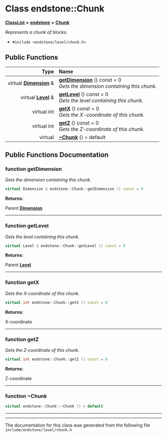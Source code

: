 

# Class endstone::Chunk



[**ClassList**](annotated.md) **>** [**endstone**](namespaceendstone.md) **>** [**Chunk**](classendstone_1_1Chunk.md)



_Represents a chunk of blocks._ 

* `#include <endstone/level/chunk.h>`





































## Public Functions

| Type | Name |
| ---: | :--- |
| virtual [**Dimension**](classendstone_1_1Dimension.md) & | [**getDimension**](#function-getdimension) () const = 0<br>_Gets the dimension containing this chunk._  |
| virtual [**Level**](classendstone_1_1Level.md) & | [**getLevel**](#function-getlevel) () const = 0<br>_Gets the level containing this chunk._  |
| virtual int | [**getX**](#function-getx) () const = 0<br>_Gets the X-coordinate of this chunk._  |
| virtual int | [**getZ**](#function-getz) () const = 0<br>_Gets the Z-coordinate of this chunk._  |
| virtual  | [**~Chunk**](#function-chunk) () = default<br> |




























## Public Functions Documentation




### function getDimension 

_Gets the dimension containing this chunk._ 
```C++
virtual Dimension & endstone::Chunk::getDimension () const = 0
```





**Returns:**

Parent [**Dimension**](classendstone_1_1Dimension.md) 





        

<hr>



### function getLevel 

_Gets the level containing this chunk._ 
```C++
virtual Level & endstone::Chunk::getLevel () const = 0
```





**Returns:**

Parent [**Level**](classendstone_1_1Level.md) 





        

<hr>



### function getX 

_Gets the X-coordinate of this chunk._ 
```C++
virtual int endstone::Chunk::getX () const = 0
```





**Returns:**

X-coordinate 





        

<hr>



### function getZ 

_Gets the Z-coordinate of this chunk._ 
```C++
virtual int endstone::Chunk::getZ () const = 0
```





**Returns:**

Z-coordinate 





        

<hr>



### function ~Chunk 

```C++
virtual endstone::Chunk::~Chunk () = default
```




<hr>

------------------------------
The documentation for this class was generated from the following file `include/endstone/level/chunk.h`

